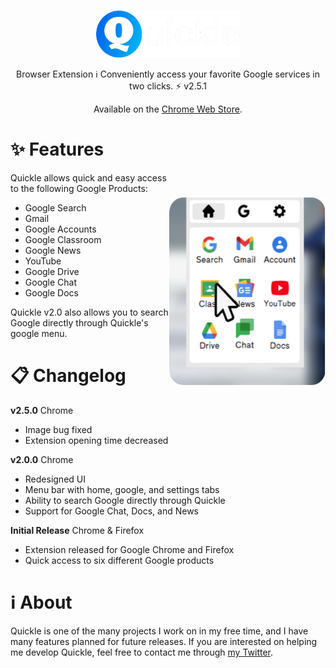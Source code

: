 <br>
<p align="center">
<img  width="230px" height="75px" src="/repo-icons/quicklefinal.png" alt="Quickle">
</p>

<p align="center">Browser Extension ℹ Conveniently access your favorite Google services in two clicks. ⚡ v2.5.1</p>
<p align="center">Available on the <a href="https://chrome.google.com/webstore/detail/quickle/gpoaepicffnilnbidlggcmenncjffbff/related?hl=en-US">Chrome Web Store</a>.</p>

# ✨ Features

<p>
<img style="margin-top: 40px" height="300px" width="250px" align="right" src="/repo-icons/home shower-modified.png">


Quickle allows quick and easy access to the following Google Products:

<ul>

  <li>Google Search</li>
  <li>Gmail</li>
  <li>Google Accounts</li>
  <li>Google Classroom</li>
  <li>Google News</li>
  <li>YouTube</li>
  <li>Google Drive</li>
  <li>Google Chat</li>
  <li>Google Docs</li>

 </ul>
 </p>
Quickle v2.0 also allows you to search Google directly through Quickle's google menu.

# 📋 Changelog

<p><strong>v2.5.0</strong> Chrome</p>
<ul>
<li>Image bug fixed</li>
<li>Extension opening time decreased</li>
</ul>

<p><strong>v2.0.0</strong> Chrome</p>
<ul>
<li>Redesigned UI</li>
<li>Menu bar with home, google, and settings tabs</li>
<li>Ability to search Google directly through Quickle</li>
<li>Support for Google Chat, Docs, and News</li>
</ul>
<p><strong>Initial Release</strong> Chrome & Firefox</p>
<ul>
<li>Extension released for Google Chrome and Firefox</li>
<li>Quick access to six different Google products</li>
</ul>

# ℹ About
<p>Quickle is one of the many projects I work on in my free time, and I have many features planned for future releases. If you are interested on helping me develop Quickle, feel free to contact me through <a href="https://twitter.com/gaberfox_">my Twitter</a>.
